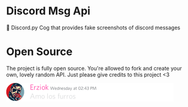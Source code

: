 # Discord Msg Api

🤡 Discord.py Cog that provides fake screenshots of discord messages

# Open Source

The project is fully open source. You're allowed to fork and create your own, lovely random API. Just please give credits to this project <3

<!-- TODO -->

![](response.png)
